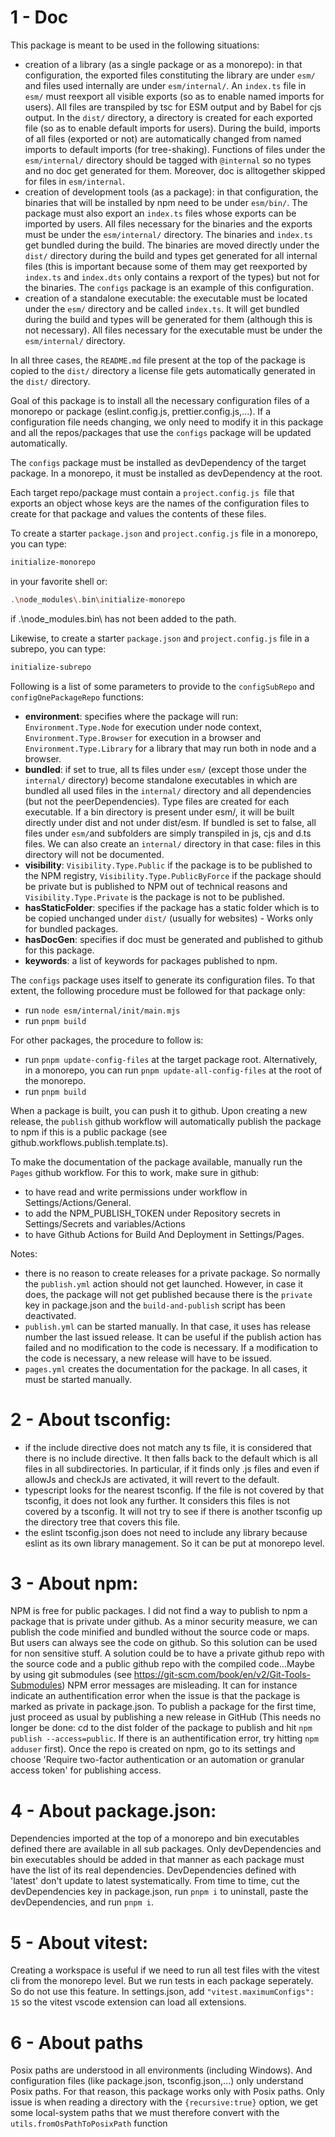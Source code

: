 # 1 - Doc

This package is meant to be used in the following situations:

- creation of a library (as a single package or as a monorepo): in that configuration, the exported files constituting the library are under `esm/` and files used internally are under `esm/internal/`. An `index.ts` file in `esm/` must reexport all visible exports (so as to enable named imports for users). All files are transpiled by tsc for ESM output and by Babel for cjs output. In the `dist/` directory, a directory is created for each exported file (so as to enable default imports for users). During the build, imports of all files (exported or not) are automatically changed from named imports to default imports (for tree-shaking). Functions of files under the `esm/internal/` directory should be tagged with `@internal` so no types and no doc get generated for them. Moreover, doc is alltogether skipped for files in `esm/internal`.
- creation of development tools (as a package): in that configuration, the binaries that will be installed by npm need to be under `esm/bin/`. The package must also export an `index.ts` files whose exports can be imported by users. All files necessary for the binaries and the exports must be under the `esm/internal/` directory. The binaries and `index.ts` get bundled during the build. The binaries are moved directly under the `dist/` directory during the build and types get generated for all internal files (this is important because some of them may get reexported by `index.ts` and `index.dts` only contains a rexport of the types) but not for the binaries. The `configs` package is an example of this configuration.
- creation of a standalone executable: the executable must be located under the `esm/` directory and be called `index.ts`. It will get bundled during the build and types will be generated for them (although this is not necessary). All files necessary for the executable must be under the `esm/internal/` directory.

In all three cases, the `README.md` file present at the top of the package is copied to the `dist/` directory a license file gets automatically generated in the `dist/` directory.

Goal of this package is to install all the necessary configuration files of a monorepo or package (eslint.config.js, prettier.config.js,...). If a configuration file needs changing, we only need to modify it in this package and all the repos/packages that use the `configs` package will be updated automatically.

The `configs` package must be installed as devDependency of the target package. In a monorepo, it must be installed as devDependency at the root.

Each target repo/package must contain a `project.config.js `file that exports an object whose keys are the names of the configuration files to create for that package and values the contents of these files.

To create a starter `package.json` and `project.config.js` file in a monorepo, you can type:

```sh
initialize-monorepo
```

in your favorite shell or:

```sh
.\node_modules\.bin\initialize-monorepo
```

if .\node_modules\.bin\ has not been added to the path.

Likewise, to create a starter `package.json` and `project.config.js` file in a subrepo, you can type:

```sh
initialize-subrepo
```

Following is a list of some parameters to provide to the `configSubRepo` and `configOnePackageRepo` functions:

- **environment**: specifies where the package will run: `Environment.Type.Node` for execution under node context, `Environment.Type.Browser` for execution in a browser and `Environment.Type.Library` for a library that may run both in node and a browser.
- **bundled**: if set to true, all ts files under `esm/` (except those under the `internal/` directory) become standalone executables in which are bundled all used files in the `internal/` directory and all dependencies (but not the peerDependencies). Type files are created for each executable. If a bin directory is present under esm/, it will be built directly under dist and not under dist/esm. If bundled is set to false, all files under `esm/`and subfolders are simply transpiled in js, cjs and d.ts files. We can also create an `internal/` directory in that case: files in this directory will not be documented.
- **visibility**: `Visibility.Type.Public` if the package is to be published to the NPM registry, `Visibility.Type.PublicByForce` if the package should be private but is published to NPM out of technical reasons and `Visibility.Type.Private` is the package is not to be published.
- **hasStaticFolder**: specifies if the package has a static folder which is to be copied unchanged under `dist/` (usually for websites) - Works only for bundled packages.
- **hasDocGen**: specifies if doc must be generated and published to github for this package.
- **keywords**: a list of keywords for packages published to npm.

The `configs` package uses itself to generate its configuration files. To that extent, the following procedure must be followed for that package only:

- run `node esm/internal/init/main.mjs`
- run `pnpm build`

For other packages, the procedure to follow is:

- run `pnpm update-config-files` at the target package root. Alternatively, in a monorepo, you can run `pnpm update-all-config-files` at the root of the monorepo.
- run `pnpm build`

When a package is built, you can push it to github. Upon creating a new release, the `publish` github workflow will automatically publish the package to npm if this is a public package (see github.workflows.publish.template.ts).

To make the documentation of the package available, manually run the `Pages` github workflow.
For this to work, make sure in github:

- to have read and write permissions under workflow in Settings/Actions/General.
- to add the NPM_PUBLISH_TOKEN under Repository secrets in Settings/Secrets and variables/Actions
- to have Github Actions for Build And Deployment in Settings/Pages.

Notes:

- there is no reason to create releases for a private package. So normally the `publish.yml` action should not get launched. However, in case it does, the package will not get published because there is the `private` key in package.json and the `build-and-publish` script has been deactivated.
- `publish.yml` can be started manually. In that case, it uses has release number the last issued release. It can be useful if the publish action has failed and no modification to the code is necessary. If a modification to the code is necessary, a new release will have to be issued.
- `pages.yml` creates the documentation for the package. In all cases, it must be started manually.

# 2 - About tsconfig:

- if the include directive does not match any ts file, it is considered that there is no include directive. It then falls back to the default which is all files in all subdirectories. In particular, if it finds only .js files and even if allowJs and checkJs are activated, it will revert to the default.
- typescript looks for the nearest tsconfig. If the file is not covered by that tsconfig, it does not look any further. It considers this files is not covered by a tsconfig. It will not try to see if there is another tsconfig up the directory tree that covers this file.
- the eslint tsconfig.json does not need to include any library because eslint as its own library management. So it can be put at monorepo level.

# 3 - About npm:

NPM is free for public packages. I did not find a way to publish to npm a package that is private under github. As a minor security measure, we can publish the code minified and bundled without the source code or maps. But users can always see the code on github. So this solution can be used for non sensitive stuff. A solution could be to have a private github repo with the source code and a public github repo with the compiled code...Maybe by using git submodules (see https://git-scm.com/book/en/v2/Git-Tools-Submodules)
NPM error messages are misleading. It can for instance indicate an authentification error when the issue is that the package is marked as private in package.json.
To publish a package for the first time, just proceed as usual by publishing a new release in GitHub (This needs no longer be done: cd to the dist folder of the package to publish and hit `npm publish --access=public`. If there is an authentification error, try hitting `npm adduser` first). Once the repo is created on npm, go to its settings and choose 'Require two-factor authentication or an automation or granular access token' for publishing access.

# 4 - About package.json:

Dependencies imported at the top of a monorepo and bin executables defined there are available in all sub packages. Only devDependencies and bin executables should be added in that manner as each package must have the list of its real dependencies.
DevDependencies defined with 'latest' don't update to latest systematically. From time to time, cut the devDependencies key in package.json, run `pnpm i` to uninstall, paste the devDependencies, and run `pnpm i`.

# 5 - About vitest:

Creating a workspace is useful if we need to run all test files with the vitest cli from the monorepo level. But we run tests in each package seperately. So do not use this feature. In settings.json, add `"vitest.maximumConfigs": 15` so the vitest vscode extension can load all extensions.

# 6 - About paths

Posix paths are understood in all environments (including Windows). And configuration files (like package.json, tsconfig.json,...) only understand Posix paths. For that reason, this package works only with Posix paths. Only issue is when reading a directory with the `{recursive:true}` option, we get some local-system paths that we must therefore convert with the `utils.fromOsPathToPosixPath` function
